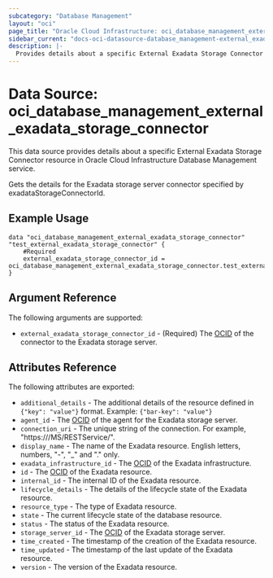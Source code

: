 ```yaml
---
subcategory: "Database Management"
layout: "oci"
page_title: "Oracle Cloud Infrastructure: oci_database_management_external_exadata_storage_connector"
sidebar_current: "docs-oci-datasource-database_management-external_exadata_storage_connector"
description: |-
  Provides details about a specific External Exadata Storage Connector in Oracle Cloud Infrastructure Database Management service
---
```


# Data Source: oci_database_management_external_exadata_storage_connector
This data source provides details about a specific External Exadata Storage Connector resource in Oracle Cloud Infrastructure Database Management service.

Gets the details for the Exadata storage server connector specified by exadataStorageConnectorId.


## Example Usage

```hcl
data "oci_database_management_external_exadata_storage_connector" "test_external_exadata_storage_connector" {
	#Required
	external_exadata_storage_connector_id = oci_database_management_external_exadata_storage_connector.test_external_exadata_storage_connector.id
}
```

## Argument Reference

The following arguments are supported:

* `external_exadata_storage_connector_id` - (Required) The [OCID](https://docs.cloud.oracle.com/iaas/Content/General/Concepts/identifiers.htm) of the connector to the Exadata storage server.


## Attributes Reference

The following attributes are exported:

* `additional_details` - The additional details of the resource defined in `{"key": "value"}` format. Example: `{"bar-key": "value"}` 
* `agent_id` - The [OCID](https://docs.cloud.oracle.com/iaas/Content/General/Concepts/identifiers.htm) of the agent for the Exadata storage server.
* `connection_uri` - The unique string of the connection. For example, "https://<storage-server-name>/MS/RESTService/".
* `display_name` - The name of the Exadata resource. English letters, numbers, "-", "_" and "." only.
* `exadata_infrastructure_id` - The [OCID](https://docs.cloud.oracle.com/iaas/Content/General/Concepts/identifiers.htm) of the Exadata infrastructure.
* `id` - The [OCID](https://docs.cloud.oracle.com/iaas/Content/General/Concepts/identifiers.htm) of the Exadata resource.
* `internal_id` - The internal ID of the Exadata resource.
* `lifecycle_details` - The details of the lifecycle state of the Exadata resource.
* `resource_type` - The type of Exadata resource.
* `state` - The current lifecycle state of the database resource.
* `status` - The status of the Exadata resource.
* `storage_server_id` - The [OCID](https://docs.cloud.oracle.com/iaas/Content/General/Concepts/identifiers.htm) of the Exadata storage server.
* `time_created` - The timestamp of the creation of the Exadata resource.
* `time_updated` - The timestamp of the last update of the Exadata resource.
* `version` - The version of the Exadata resource.

